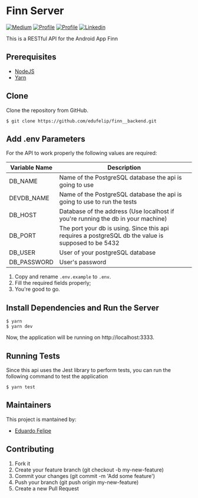 <h1 align="start">Finn Server</h1>

<p align="start">
  <a href="https://medium.com/@eduardofelipi"><img alt="Medium" src="https://img.shields.io/static/v1?label=Medium&message=@edu_santos&color=gray&logo=medium"/></a>
  <a href="https://www.youtube.com/channel/UCYcwwX7nDU_U0FP-TsXMwVg"><img alt="Profile" src="https://img.shields.io/static/v1?label=Youtube&message=edu_santos&color=red&logo=youtube"/></a> 
  <a href="https://github.com/edufelip"><img alt="Profile" src="https://img.shields.io/static/v1?label=Github&message=edufelip&color=white&logo=github"/></a> 
  <a href="https://www.linkedin.com/in/eduardo-felipe-dev/"><img alt="Linkedin" src="https://img.shields.io/static/v1?label=Linkedin&message=edu_santos&color=blue&logo=linkedin"/></a> 
</p>

<p align="start">  
  This is a RESTful API for the Android App Finn
</p>

## Prerequisites

- [NodeJS](https://nodejs.org)
- [Yarn](https://yarnpkg.com/)

## Clone

Clone the repository from GitHub.

```
$ git clone https://github.com/edufelip/finn__backend.git
```

## Add .env Parameters

For the API to work properly the following values are required:

| Variable Name                     | Description                    |
|-----------------------------------|--------------------------------|
| DB_NAME                   | Name of the PostgreSQL database the api is going to use |
| DEVDB_NAME                  | Name of the PostgreSQL database the api is going to use to run the tests |
| DB_HOST                | Database of the address (Use localhost if you're running the db in your machine) |
| DB_PORT              | The port your db is using. Since this api requires a postgreSQL db the value is supposed to be 5432 |
| DB_USER                | User of your postgreSQL database |
| DB_PASSWORD                | User's password |

1. Copy and rename `.env.example` to `.env`.
2. Fill the required fields properly;
3. You're good to go.

## Install Dependencies and Run the Server

```
$ yarn
$ yarn dev
```
Now, the application will be running on http://localhost:3333.

## Running Tests
Since this api uses the Jest library to perform tests, you can run the following command to test the application

```
$ yarn test
``` 

## Maintainers
This project is mantained by:
* [Eduardo Felipe](http://github.com/edufelip)

## Contributing

1. Fork it
2. Create your feature branch (git checkout -b my-new-feature)
3. Commit your changes (git commit -m 'Add some feature')
4. Push your branch (git push origin my-new-feature)
5. Create a new Pull Request
